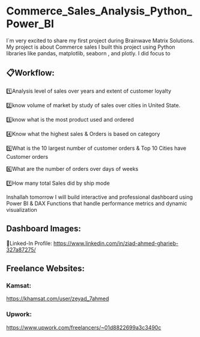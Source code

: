 # Commerce_Sales_Analysis_Python_Power_BI
I`m very excited to share my first project during Brainwave Matrix Solutions. My project is about Commerce sales 
I built this project using Python libraries like pandas, matplotlib, seaborn , and plotly.
I did focus to 

## 📋Workflow:

1️⃣Analysis level of sales over years and extent of customer loyalty 

2️⃣know volume of market by study of sales over cities in United State. 

3️⃣know what is the most product used and ordered

4️⃣Know what the highest sales & Orders is based on category

5️⃣What is the 10 largest number of customer orders & Top 10 Cities have Customer orders

6️⃣What are the number of orders over days of weeks

7️⃣How many total Sales did by ship mode

Inshallah tomorrow I will build interactive and professional dashboard using Power BI & DAX Functions that handle performance metrics and dynamic visualization

## Dashboard Images:


🔗Linked-In Profile:
https://www.linkedin.com/in/ziad-ahmed-gharieb-327a87275/

## Freelance Websites:
### Kamsat: 
https://khamsat.com/user/zeyad_7ahmed

### Upwork: 
https://www.upwork.com/freelancers/~01d8822699a3c3490c
